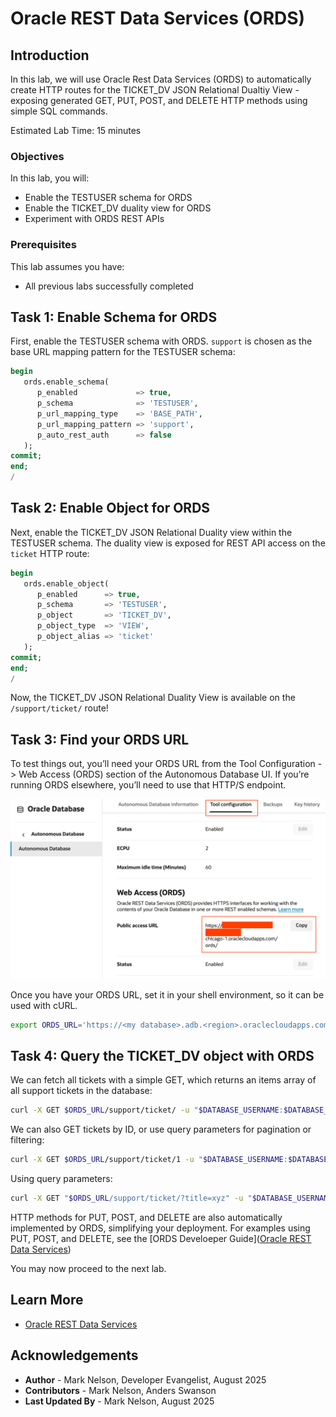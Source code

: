 # Oracle REST Data Services (ORDS)

## Introduction

In this lab, we will use Oracle Rest Data Services (ORDS) to automatically create HTTP routes for the TICKET_DV JSON Relational Dualtiy View - exposing generated GET, PUT, POST, and DELETE HTTP methods using simple SQL commands.


Estimated Lab Time: 15 minutes

### Objectives

In this lab, you will:

* Enable the TESTUSER schema for ORDS
* Enable the TICKET_DV duality view for ORDS
* Experiment with ORDS REST APIs

### Prerequisites

This lab assumes you have:

* All previous labs successfully completed

## Task 1: Enable Schema for ORDS

First, enable the TESTUSER schema with ORDS. `support` is chosen as the base URL mapping pattern for the TESTUSER schema:


```sql
begin
   ords.enable_schema(
      p_enabled             => true,
      p_schema              => 'TESTUSER',
      p_url_mapping_type    => 'BASE_PATH',
      p_url_mapping_pattern => 'support',
      p_auto_rest_auth      => false
   );
commit;
end;
/
```

## Task 2: Enable Object for ORDS

Next, enable the TICKET_DV JSON Relational Duality view within the TESTUSER schema. The duality view is exposed for REST API access on the `ticket` HTTP route: 

```sql
begin
   ords.enable_object(
      p_enabled      => true,
      p_schema       => 'TESTUSER',
      p_object       => 'TICKET_DV',
      p_object_type  => 'VIEW',
      p_object_alias => 'ticket'
   );
commit;
end;
/
```

Now, the TICKET_DV JSON Relational Duality View is available on the `/support/ticket/` route!

## Task 3: Find your ORDS URL

To test things out, you’ll need your ORDS URL from the Tool Configuration -> Web Access (ORDS) section of the Autonomous Database UI. If you’re running ORDS elsewhere, you’ll need to use that HTTP/S endpoint.

![ORDS URL](ords-url.png)

Once you have your ORDS URL, set it in your shell environment, so it can be used with cURL.

```bash
export ORDS_URL='https://<my database>.adb.<region>.oraclecloudapps.com/ords'
```

## Task 4: Query the TICKET_DV object with ORDS

We can fetch all tickets with a simple GET, which returns an items array of all support tickets in the database:

```bash
curl -X GET $ORDS_URL/support/ticket/ -u "$DATABASE_USERNAME:$DATABASE_PASSWORD"
```

We can also GET tickets by ID, or use query parameters for pagination or filtering:

```bash
curl -X GET $ORDS_URL/support/ticket/1 -u "$DATABASE_USERNAME:$DATABASE_PASSWORD"
```

Using query parameters:

```bash
curl -X GET "$ORDS_URL/support/ticket/?title=xyz" -u "$DATABASE_USERNAME:$DATABASE_PASSWORD" 
```

HTTP methods for PUT, POST, and DELETE are also automatically implemented by ORDS, simplifying your deployment. For examples using PUT, POST, and DELETE, see the [ORDS Develoeper Guide]([Oracle REST Data Services](https://docs.oracle.com/en/database/oracle/oracle-rest-data-services/index.html))

You may now proceed to the next lab.

## Learn More

* [Oracle REST Data Services](https://docs.oracle.com/en/database/oracle/oracle-rest-data-services/index.html)

## Acknowledgements

* **Author** - Mark Nelson, Developer Evangelist, August 2025
* **Contributors** - Mark Nelson, Anders Swanson
* **Last Updated By** - Mark Nelson, August 2025
